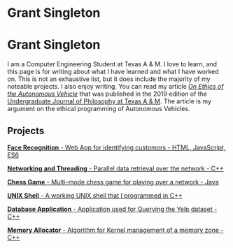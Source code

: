 <h1>Grant Singleton</h1>

# Grant Singleton 

I am a Computer Engineering Student at Texas A & M. I love to learn, and this page is for writing about what I have learned and what I have worked on. This is not an exhaustive list, but it does include the majority of my noteable projects. I also enjoy writing. You can read my article [*On Ethics of the Autonomous Vehicle*](https://philosophy.tamu.edu/wp-content/uploads/sites/15/2019/04/Aletheia_Online_Publishing-1-Spring-2019.pdf) that was published in the 2019 edition of the [Undergraduate Journal of Philosophy at Texas A & M](https://philosophy.tamu.edu/aletheia/). The article is my argument on the ethical programming of Autonomous Vehicles. 

## Projects

[**Face Recognition** - Web App for identifying customors - HTML, JavaScript, ES6](https://grantsingleton.github.io/face-recognition/)

[**Networking and Threading** - Parallel data retrieval over the network - C++](https://grantsingleton.github.io/Network-Channel/)

[**Chess Game** - Multi-mode chess game for playing over a network - Java](https://grantsingleton.github.io/Chess/)

[**UNIX Shell** - A working UNIX shell that I programmed in C++](https://grantsingleton.github.io/UNIX-shell/)

[**Database Application** - Application used for Querying the Yelp dataset - C++](https://grantsingleton.github.io/Database-Application/)

[**Memory Allocator** - Algorithm for Kernel management of a memory zone - C++](https://grantsingleton.github.io/Memory-Allocator/)
